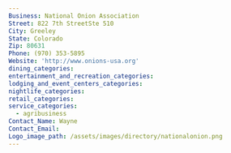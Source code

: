 ```yaml
---
Business: National Onion Association
Street: 822 7th StreetSte 510
City: Greeley
State: Colorado
Zip: 80631
Phone: (970) 353-5895
Website: 'http://www.onions-usa.org'
dining_categories:
entertainment_and_recreation_categories:
lodging_and_event_centers_categories:
nightlife_categories:
retail_categories:
service_categories:
  - agribusiness
Contact_Name: Wayne
Contact_Email:
Logo_image_path: /assets/images/directory/nationalonion.png
---
```



